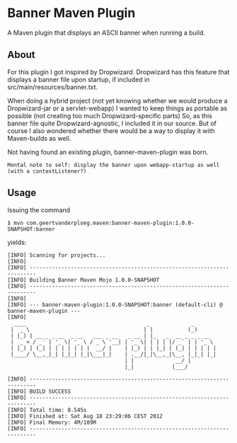Banner Maven Plugin
===================
A Maven plugin that displays an ASCII banner when running a build.

## About
For this plugin I got inspired by Dropwizard. 
Dropwizard has this feature that displays a banner file upon startup, if included in src/main/resources/banner.txt.

When doing a hybrid project (not yet knowing whether we would produce a Dropwizard-jar or a servlet-webapp) I wanted to keep things as portable as possible (not creating too much Dropwizard-specific parts)
So, as this banner file quite Dropwizard-agnostic, I included it in our source.
But of course I also wondered whether there would be a way to display it with Maven-builds as well.

Not having found an existing plugin, banner-maven-plugin was born.

    Mental note to self: display the banner upon webapp-startup as well (with a contextListener?)

## Usage

Issuing the command

    $ mvn com.geertvanderploeg.maven:banner-maven-plugin:1.0.0-SNAPSHOT:banner

yields:

    [INFO] Scanning for projects...
    [INFO]
    [INFO] ------------------------------------------------------------------------
    [INFO] Building Banner Maven Mojo 1.0.0-SNAPSHOT
    [INFO] ------------------------------------------------------------------------
    [INFO]
    [INFO] --- banner-maven-plugin:1.0.0-SNAPSHOT:banner (default-cli) @ banner-maven-plugin ---
    [INFO]
      ____                                      _             _
     |  _ \                                    | |           (_)
     | |_) | __ _ _ __  _ __   ___ _ __   _ __ | |_   _  __ _ _ _ __
     |  _ < / _` | '_ \| '_ \ / _ \ '__| | '_ \| | | | |/ _` | | '_ \
     | |_) | (_| | | | | | | |  __/ |    | |_) | | |_| | (_| | | | | |
     |____/ \__,_|_| |_|_| |_|\___|_|    | .__/|_|\__,_|\__, |_|_| |_|
                                         | |             __/ |
                                         |_|            |___/

    [INFO] ------------------------------------------------------------------------
    [INFO] BUILD SUCCESS
    [INFO] ------------------------------------------------------------------------
    [INFO] Total time: 0.545s
    [INFO] Finished at: Sat Aug 18 23:29:06 CEST 2012
    [INFO] Final Memory: 4M/109M
    [INFO] ------------------------------------------------------------------------
